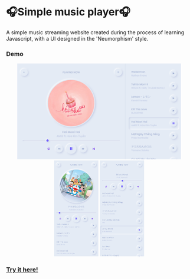 # ️🎧Simple music player🎧
A simple music streaming website created during the process of learning Javascript, with a UI designed in the 'Neumorphism' style.️

### Demo
<div width="100%" align="center">
    <div width="100%" >
        <span width="60%" align="center">
            <img height="260px" src="./assets/img/demo/Nest Hub.png" alt="">
        </span>
        <span width="40%" align="center">
            <img height="260px" src="./assets/img/demo/iPhone 12 Pro.png" alt="">
            <img height="260px" src="./assets/img/demo/iPhone 12 Pro_2.png" alt="">
        </span>
    </div>
</div>
<h3><a href="https://ngomautruongqb.github.io/neumorphism-simple-music-player/" target="_blank" rel="noopener noreferrer">Try it here!</a></h3>
